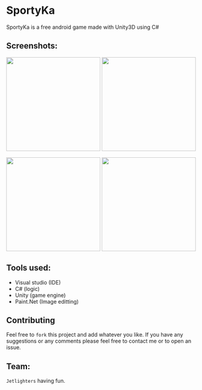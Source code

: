 # SportyKa
SportyKa is a free android game made with Unity3D using C#

## Screenshots:

<img src="https://cloud.githubusercontent.com/assets/17766221/24840982/2b10c5f0-1d71-11e7-86c6-3ecd766f7326.png" width="250"/>  <img src="https://cloud.githubusercontent.com/assets/17766221/24840981/2b09a78e-1d71-11e7-905e-efe25b6a2fb4.png" width="250"/> 

<img src="https://cloud.githubusercontent.com/assets/17766221/24840980/2b03c0ee-1d71-11e7-81f1-79e764acff52.png" width="250"/>  <img src="https://cloud.githubusercontent.com/assets/17766221/24840983/2b16b8de-1d71-11e7-9c6d-f2053a22d540.png" width="250"/>

## Tools used:
* Visual studio (IDE)
* C# (logic)
* Unity (game engine)
* Paint.Net (Image editting)

## Contributing
Feel free to `fork` this project and add whatever you like. If you have any suggestions or any comments please feel free to contact me or to open an issue.

## Team:
`Jetlighters` having fun.
